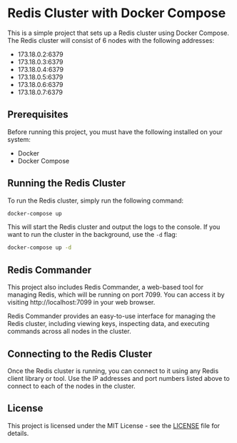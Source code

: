 # Redis Cluster with Docker Compose

This is a simple project that sets up a Redis cluster using Docker Compose. The Redis cluster will consist of 6 nodes with the following addresses:

- 173.18.0.2:6379
- 173.18.0.3:6379
- 173.18.0.4:6379
- 173.18.0.5:6379
- 173.18.0.6:6379
- 173.18.0.7:6379

## Prerequisites

Before running this project, you must have the following installed on your system:

- Docker
- Docker Compose

## Running the Redis Cluster

To run the Redis cluster, simply run the following command:

```bash
docker-compose up
```

This will start the Redis cluster and output the logs to the console. If you want to run the cluster in the background, use the `-d` flag:

```bash
docker-compose up -d
```

## Redis Commander

This project also includes Redis Commander, a web-based tool for managing Redis, which will be running on port 7099. You can access it by visiting http://localhost:7099 in your web browser.

Redis Commander provides an easy-to-use interface for managing the Redis cluster, including viewing keys, inspecting data, and executing commands across all nodes in the cluster.

## Connecting to the Redis Cluster

Once the Redis cluster is running, you can connect to it using any Redis client library or tool. Use the IP addresses and port numbers listed above to connect to each of the nodes in the cluster.

## License

This project is licensed under the MIT License - see the [LICENSE](LICENSE) file for details.
